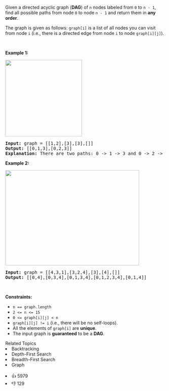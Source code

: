<p>Given a directed acyclic graph (<strong>DAG</strong>) of <code>n</code> nodes labeled from <code>0</code> to <code>n - 1</code>, find all possible paths from node <code>0</code> to node <code>n - 1</code> and return them in <strong>any order</strong>.</p>

<p>The graph is given as follows: <code>graph[i]</code> is a list of all nodes you can visit from node <code>i</code> (i.e., there is a directed edge from node <code>i</code> to node <code>graph[i][j]</code>).</p>

<p>&nbsp;</p> 
<p><strong class="example">Example 1:</strong></p> 
<img alt="" src="https://assets.leetcode.com/uploads/2020/09/28/all_1.jpg" style="width: 242px; height: 242px;" /> 
<pre>
<strong>Input:</strong> graph = [[1,2],[3],[3],[]]
<strong>Output:</strong> [[0,1,3],[0,2,3]]
<strong>Explanation:</strong> There are two paths: 0 -&gt; 1 -&gt; 3 and 0 -&gt; 2 -&gt; 3.
</pre>

<p><strong class="example">Example 2:</strong></p> 
<img alt="" src="https://assets.leetcode.com/uploads/2020/09/28/all_2.jpg" style="width: 423px; height: 301px;" /> 
<pre>
<strong>Input:</strong> graph = [[4,3,1],[3,2,4],[3],[4],[]]
<strong>Output:</strong> [[0,4],[0,3,4],[0,1,3,4],[0,1,2,3,4],[0,1,4]]
</pre>

<p>&nbsp;</p> 
<p><strong>Constraints:</strong></p>

<ul> 
 <li><code>n == graph.length</code></li> 
 <li><code>2 &lt;= n &lt;= 15</code></li> 
 <li><code>0 &lt;= graph[i][j] &lt; n</code></li> 
 <li><code>graph[i][j] != i</code> (i.e., there will be no self-loops).</li> 
 <li>All the elements of <code>graph[i]</code> are <strong>unique</strong>.</li> 
 <li>The input graph is <strong>guaranteed</strong> to be a <strong>DAG</strong>.</li> 
</ul>

<div><div>Related Topics</div><div><li>Backtracking</li><li>Depth-First Search</li><li>Breadth-First Search</li><li>Graph</li></div></div><br><div><li>👍 5979</li><li>👎 129</li></div>